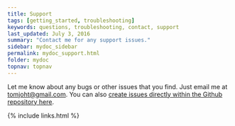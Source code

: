 ```yaml
---
title: Support
tags: [getting_started, troubleshooting]
keywords: questions, troubleshooting, contact, support
last_updated: July 3, 2016
summary: "Contact me for any support issues."
sidebar: mydoc_sidebar
permalink: mydoc_support.html
folder: mydoc
topnav: topnav
---
```


Let me know about any bugs or other issues that you find. Just email me at <a href="mailto:tomjoht@gmail.com">tomjoht@gmail.com</a>. You can also [create issues directly within the Github repository here](https://github.com/tomjoht/jekyll-doc/issues).

{% include links.html %}
